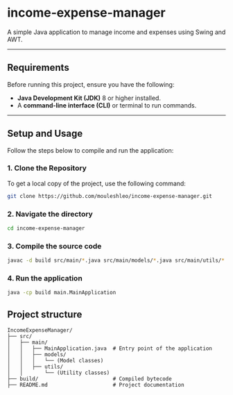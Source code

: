 # income-expense-manager

A simple Java application to manage income and expenses using Swing and AWT.

---

## Requirements
Before running this project, ensure you have the following:
- **Java Development Kit (JDK)** 8 or higher installed.
- A **command-line interface (CLI)** or terminal to run commands.

---

## Setup and Usage

Follow the steps below to compile and run the application:

### 1. Clone the Repository
To get a local copy of the project, use the following command:
```bash
git clone https://github.com/mouleshleo/income-expense-manager.git
```
### 2. Navigate the directory
```bash
cd income-expense-manager
```

### 3. Compile the source code
```bash
javac -d build src/main/*.java src/main/models/*.java src/main/utils/*.java
```

### 4. Run the application
```bash
java -cp build main.MainApplication
```

## Project structure
```
IncomeExpenseManager/
├── src/
│   ├── main/
│   │   ├── MainApplication.java  # Entry point of the application
│   │   ├── models/
│   │   │   └── (Model classes)
│   │   ├── utils/
│   │       └── (Utility classes)
├── build/                        # Compiled bytecode
├── README.md                     # Project documentation
```
